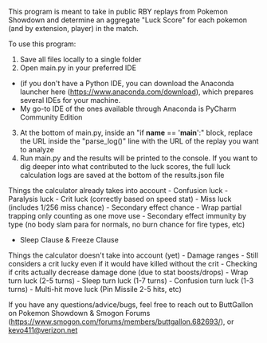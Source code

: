 This program is meant to take in public RBY replays from Pokemon Showdown and determine an aggregate "Luck Score" for each pokemon (and by extension, player) in the match.

To use this program: 
1) Save all files locally to a single folder
2) Open main.py in your preferred IDE
  - (if you don't have a Python IDE, you can download the Anaconda launcher here (https://www.anaconda.com/download), which prepares several IDEs for your machine.
  - My go-to IDE of the ones available through Anaconda is PyCharm Community Edition
3) At the bottom of main.py, inside an "if __name__ == '__main__':" block, replace the URL inside the "parse_log()" line with the URL of the replay you want to analyze
4) Run main.py and the results will be printed to the console. If you want to dig deeper into what contributed to the luck scores, the full luck calculation logs are saved at the bottom of the results.json file

Things the calculator already takes into account
	- Confusion luck
	- Paralysis luck
	- Crit luck (correctly based on speed stat)
	- Miss luck (includes 1/256 miss chance)
	- Secondary effect chance
	- Wrap partial trapping only counting as one move use
	- Secondary effect immunity by type (no body slam para for normals, no burn chance for fire types, etc)
  - Sleep Clause & Freeze Clause

Things the calculator doesn't take into account (yet)
	- Damage ranges
	- Still considers a crit lucky even if it would have killed without the crit
	- Checking if crits actually decrease damage done (due to stat boosts/drops)
	- Wrap turn luck (2-5 turns)
	- Sleep turn luck (1-7 turns)
	- Confusion turn luck (1-3 turns)
	- Multi-hit move luck (Pin Missile 2-5 hits, etc)

 If you have any questions/advice/bugs, feel free to reach out to ButtGallon on Pokemon Showdown & Smogon Forums (https://www.smogon.com/forums/members/buttgallon.682693/), or kevo411@verizon.net
